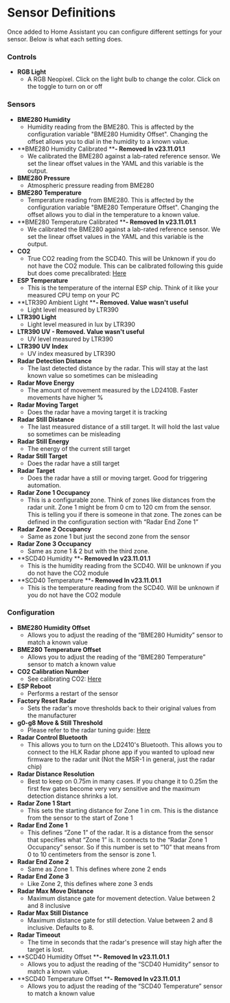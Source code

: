 # Sensor Definitions

Once added to Home Assistant you can configure different settings for your sensor. Below is what each setting does.

### Controls

- **RGB Light**
    - A RGB Neopixel. Click on the light bulb to change the color. Click on the toggle to turn on or off

### Sensors

- **BME280 Humidity**
    - Humidity reading from the BME280. This is affected by the configuration variable "BME280 Humidity Offset". Changing the offset allows you to dial in the humidity to a known value.
- **BME280 Humidity Calibrated ****- Removed In v23.11.01.1**
    - We calibrated the BME280 against a lab-rated reference sensor. We set the linear offset values in the YAML and this variable is the output.
- **BME280 Pressure**
    - Atmospheric pressure reading from BME280
- **BME280 Temperature**
    - Temperature reading from BME280. This is affected by the configuration variable "BME280 Temperature Offset". Changing the offset allows you to dial in the temperature to a known value.
- **BME280 Temperature Calibrated ****- Removed In v23.11.01.1**
    - We calibrated the BME280 against a lab-rated reference sensor. We set the linear offset values in the YAML and this variable is the output.
- **CO2**
    - True CO2 reading from the SCD40. This will be Unknown if you do not have the CO2 module. This can be calibrated following this guide but does come precalibrated: [Here](https://wiki.apolloautomation.cloud/books/general/page/co2-calibration)
- **ESP Temperature**
    - This is the temperature of the internal ESP chip. Think of it like your measured CPU temp on your PC
- **LTR390 Ambient Light ****- Removed. Value wasn't useful**
    - Light level measured by LTR390
- **LTR390 Light**
    - Light level measured in lux by LTR390
- **LTR390 UV - Removed. Value wasn't useful**
    - UV level measured by LTR390
- **LTR390 UV Index**
    - UV index measured by LTR390
- **Radar Detection Distance**
    - The last detected distance by the radar. This will stay at the last known value so sometimes can be misleading
- **Radar Move Energy**
    - The amount of movement measured by the LD2410B. Faster movements have higher %
- **Radar Moving Target**
    - Does the radar have a moving target it is tracking
- **Radar Still Distance**
    - The last measured distance of a still target. It will hold the last value so sometimes can be misleading
- **Radar Still Energy**
    - The energy of the current still target
- **Radar Still Target**
    - Does the radar have a still target
- **Radar Target**
    - Does the radar have a still or moving target. Good for triggering automation.
- **Radar Zone 1 Occupancy**
    - This is a configurable zone. Think of zones like distances from the radar unit. Zone 1 might be from 0 cm to 120 cm from the sensor. This is telling you if there is someone in that zone. The zones can be defined in the configuration section with “Radar End Zone 1”
- **Radar Zone 2 Occupancy**
    - Same as zone 1 but just the second zone from the sensor
- **Radar Zone 3 Occupancy**
    - Same as zone 1 & 2 but with the third zone.
- **SCD40 Humidity ****- Removed In v23.11.01.1**
    - This is the humidity reading from the SCD40. Will be unknown if you do not have the CO2 module
- **SCD40 Temperature ****- Removed In v23.11.01.1**
    - This is the temperature reading from the SCD40. Will be unknown if you do not have the CO2 module

### Configuration

- **BME280 Humidity Offset**
    - Allows you to adjust the reading of the “BME280 Humidity” sensor to match a known value
- **BME280 Temperature Offset**
    - Allows you to adjust the reading of the “BME280 Temperature” sensor to match a known value
- **CO2 Calibration Number**
    - See calibrating CO2: [Here](https://wiki.apolloautomation.cloud/books/general/page/co2-calibration)
- **ESP Reboot**
    - Performs a restart of the sensor
- **Factory Reset Radar**
    - Sets the radar's move thresholds back to their original values from the manufacturer
- **g0-g8 Move & Still Threshold**
    - Please refer to the radar tuning guide: [Here](https://wiki.apolloautomation.cloud/books/msr-1/page/how-to-tune-mmwave-using-home-assistant)
- **Radar Control Bluetooth**
    - This allows you to turn on the LD2410's Bluetooth. This allows you to connect to the HLK Radar phone app if you wanted to upload new firmware to the radar unit (Not the MSR-1 in general, just the radar chip)
- **Radar Distance Resolution**
    - Best to keep on 0.75m in many cases. If you change it to 0.25m the first few gates become very very sensitive and the maximum detection distance shrinks a lot.
- **Radar Zone 1 Start**
    - This sets the starting distance for Zone 1 in cm. This is the distance from the sensor to the start of Zone 1
- **Radar End Zone 1**
    - This defines “Zone 1” of the radar. It is a distance from the sensor that specifies what “Zone 1” is. It connects to the “Radar Zone 1 Occupancy” sensor. So if this number is set to “10” that means from 0 to 10 centimeters from the sensor is zone 1.
- **Radar End Zone 2**
    - Same as Zone 1. This defines where zone 2 ends
- **Radar End Zone 3**
    - Like Zone 2, this defines where zone 3 ends
- **Radar Max Move Distance**
    - Maximum distance gate for movement detection. Value between 2 and 8 inclusive
- **Radar Max Still Distance**
    - Maximum distance gate for still detection. Value between 2 and 8 inclusive. Defaults to 8.
- **Radar Timeout**
    - The time in seconds that the radar's presence will stay high after the target is lost.
- **SCD40 Humidity Offset ****- Removed In v23.11.01.1**
    - Allows you to adjust the reading of the “SCD40 Humidity” sensor to match a known value.
- **SCD40 Temperature Offset ****- Removed In v23.11.01.1**
    - Allows you to adjust the reading of the “SCD40 Temperature” sensor to match a known value
